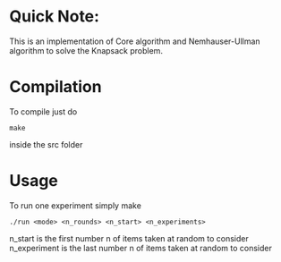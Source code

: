 # Quick Note:

This is an implementation of Core algorithm and Nemhauser-Ullman algorithm to solve the Knapsack problem. 

# Compilation

To compile just do

    make

inside the src folder

# Usage

To run one experiment simply make

    ./run <mode> <n_rounds> <n_start> <n_experiments>

n_start is the first number n of items taken at random to consider
n_experiment is the last number n of items taken at random to consider
